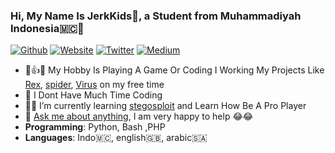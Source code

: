 ### Hi, My Name Is JerkKids👋, a Student from Muhammadiyah Indonesia🇲🇨🏫

[![Github](https://img.shields.io/badge/-Github-222222?style=flat-square&logo=Github&logoColor=white)](https://github.com/Jerkx)
[![Website](https://img.shields.io/badge/-Website-222222?style=flat-square&logoColor=white&link=https://https://jerkkids.wordpress.com/)](https://jerkkids.wordpress.com/)
[![Twitter](https://img.shields.io/badge/-Twitter-222222?style=flat-square&logo=twitter&logoColor=white&link=https://twitter.com//)](https://twitter.com/)
[![Medium](https://img.shields.io/badge/-Medium-222222?style=flat-square&logo=medium&logoColor=white&link=https://medium.com/)](https://medium.com/)

- 👨👍📱 My Hobby Is Playing A Game Or Coding I Working My Projects Like [Rex](https://github.com/Jerkx/rex_project), [spider](https://github.com/Jerkx/spider_project), [Virus](https://github.com/CatLearning) on my free time
- :book: I Dont Have Much Time Coding
- 🌱🐺 I’m currently learning [stegosploit](https://github.com/csh/stegosploit) and Learn How Be A Pro Player
- 💬 [Ask me about anything](https://github.com/JerkX/Ask), I am  very happy to help 😂😂
- **Programming**: Python, Bash ,PHP
- **Languages**: Indo🇲🇨, english🇬🇧, arabic🇸🇦
